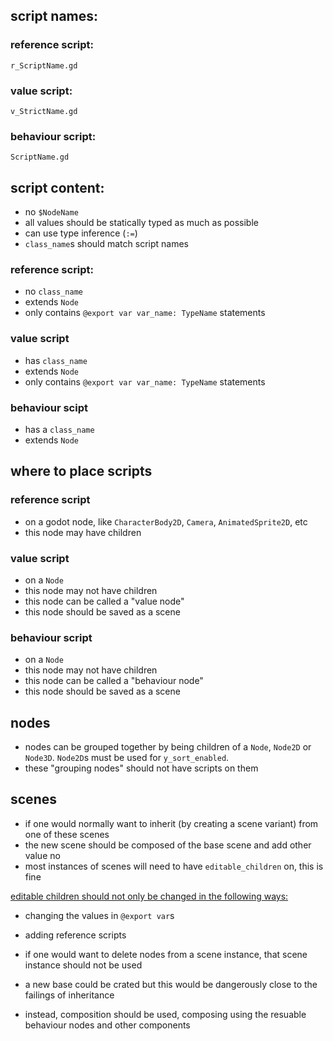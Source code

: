 ## script names:

### reference script:

`r_ScriptName.gd`

### value script:

`v_StrictName.gd`

### behaviour script: 

`ScriptName.gd`

## script content:

- no `$NodeName`
- all values should be statically typed as much as possible
- can use type inference (`:=`)
- `class_name`s should match script names

### reference script:

- no `class_name`
- extends `Node`
- only contains `@export var var_name: TypeName` statements

### value script

- has `class_name`
- extends `Node`
- only contains `@export var var_name: TypeName` statements
  
### behaviour scipt

- has a `class_name`
- extends `Node`

## where to place scripts

### reference script

- on a godot node, like `CharacterBody2D`, `Camera`, `AnimatedSprite2D`, etc
- this node may have children

### value script

- on a `Node`
- this node may not have children
- this node can be called a "value node"
- this node should be saved as a scene

### behaviour script

- on a `Node`
- this node may not have children
- this node can be called a "behaviour node" 
- this node should be saved as a scene

## nodes

- nodes can be grouped together by being children of a `Node`, `Node2D` or `Node3D`. `Node2D`s must be used for `y_sort_enabled`.
- these "grouping nodes" should not have scripts on them

## scenes

- if one would normally want to inherit (by creating a scene variant) from one of these scenes
- the new scene should be composed of the base scene and add other value no
- most instances of scenes will need to have `editable_children` on, this is fine

<u>editable children should not only be changed in the following ways:</u>

- changing the values in `@export var`s
- adding reference scripts

- if one would want to delete nodes from a scene instance, that scene instance should not be used
- a new base could be crated but this would be dangerously close to the failings of inheritance
- instead, composition should be used, composing using the resuable behaviour nodes and other components